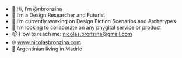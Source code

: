 - 👋 Hi, I’m @nbronzina
- 🤖 I’m a Design Researcher and Futurist
- 🌱 I’m currently working on Design Fiction Scenarios and Archetypes
- 💞️ I’m looking to collaborate on any phygital service or product
- 📫 How to reach me: nicolas.bronzina@gmail.com
- 🌐 www.nicolasbronzina.com
- 📍 Argentinian living in Madrid
<!---
nbronzina/nbronzina is a ✨ special ✨ repository because its `README.md` (this file) appears on your GitHub profile.
You can click the Preview link to take a look at your changes.
--->
